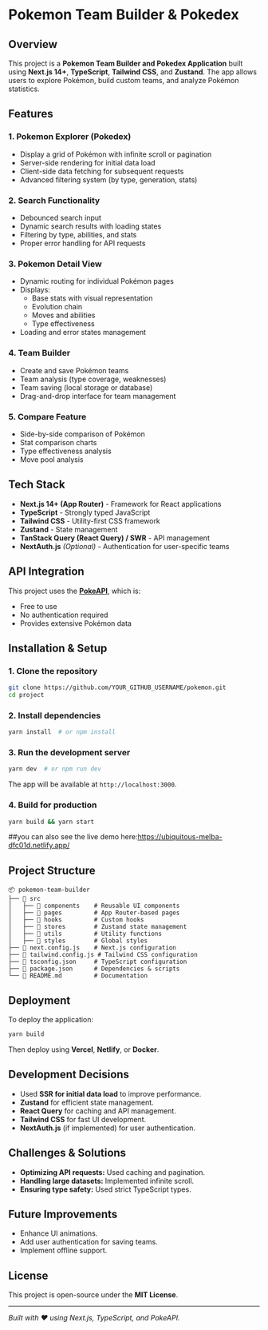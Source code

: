 # Pokemon Team Builder & Pokedex

## Overview

This project is a **Pokemon Team Builder and Pokedex Application** built using **Next.js 14+**, **TypeScript**, **Tailwind CSS**, and **Zustand**. The app allows users to explore Pokémon, build custom teams, and analyze Pokémon statistics.

## Features

### 1. **Pokemon Explorer (Pokedex)**

- Display a grid of Pokémon with infinite scroll or pagination
- Server-side rendering for initial data load
- Client-side data fetching for subsequent requests
- Advanced filtering system (by type, generation, stats)

### 2. **Search Functionality**

- Debounced search input
- Dynamic search results with loading states
- Filtering by type, abilities, and stats
- Proper error handling for API requests

### 3. **Pokemon Detail View**

- Dynamic routing for individual Pokémon pages
- Displays:
  - Base stats with visual representation
  - Evolution chain
  - Moves and abilities
  - Type effectiveness
- Loading and error states management

### 4. **Team Builder**

- Create and save Pokémon teams
- Team analysis (type coverage, weaknesses)
- Team saving (local storage or database)
- Drag-and-drop interface for team management

### 5. **Compare Feature**

- Side-by-side comparison of Pokémon
- Stat comparison charts
- Type effectiveness analysis
- Move pool analysis

## Tech Stack

- **Next.js 14+ (App Router)** - Framework for React applications
- **TypeScript** - Strongly typed JavaScript
- **Tailwind CSS** - Utility-first CSS framework
- **Zustand** - State management
- **TanStack Query (React Query) / SWR** - API management
- **NextAuth.js** *(Optional)* - Authentication for user-specific teams

## API Integration

This project uses the [**PokeAPI**](https://pokeapi.co/), which is:

- Free to use
- No authentication required
- Provides extensive Pokémon data

## Installation & Setup

### 1. **Clone the repository**

```bash
git clone https://github.com/YOUR_GITHUB_USERNAME/pokemon.git
cd project
```

### 2. **Install dependencies**

```bash
yarn install  # or npm install
```

### 3. **Run the development server**

```bash
yarn dev  # or npm run dev
```

The app will be available at `http://localhost:3000`.

### 4. **Build for production**

```bash
yarn build && yarn start
```

##you can also see the live demo here:https://ubiquitous-melba-dfc01d.netlify.app/
## Project Structure

```
📦 pokemon-team-builder
├── 📂 src
│   ├── 📂 components    # Reusable UI components
│   ├── 📂 pages         # App Router-based pages
│   ├── 📂 hooks         # Custom hooks
│   ├── 📂 stores        # Zustand state management
│   ├── 📂 utils         # Utility functions
│   ├── 📂 styles        # Global styles
├── 📄 next.config.js    # Next.js configuration
├── 📄 tailwind.config.js # Tailwind CSS configuration
├── 📄 tsconfig.json     # TypeScript configuration
├── 📄 package.json      # Dependencies & scripts
└── 📄 README.md         # Documentation
```

## Deployment

To deploy the application:

```bash
yarn build
```

Then deploy using **Vercel**, **Netlify**, or **Docker**.

## Development Decisions

- Used **SSR for initial data load** to improve performance.
- **Zustand** for efficient state management.
- **React Query** for caching and API management.
- **Tailwind CSS** for fast UI development.
- **NextAuth.js** (if implemented) for user authentication.

## Challenges & Solutions

- **Optimizing API requests:** Used caching and pagination.
- **Handling large datasets:** Implemented infinite scroll.
- **Ensuring type safety:** Used strict TypeScript types.

## Future Improvements

- Enhance UI animations.
- Add user authentication for saving teams.
- Implement offline support.

## License

This project is open-source under the **MIT License**.

---

*Built with ❤️ using Next.js, TypeScript, and PokeAPI.*

